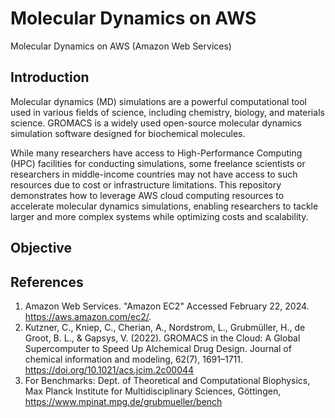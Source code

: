 # Molecular Dynamics on AWS

Molecular Dynamics on AWS (Amazon Web Services)

## Introduction
Molecular dynamics (MD) simulations are a powerful computational tool used in various fields of science, including chemistry, biology, and materials science. GROMACS is a widely used open-source molecular dynamics simulation software designed for biochemical molecules.

While many researchers have access to High-Performance Computing (HPC) facilities for conducting simulations, some freelance scientists or researchers in middle-income countries may not have access to such resources due to cost or infrastructure limitations. This repository demonstrates how to leverage AWS cloud computing resources to accelerate molecular dynamics simulations, enabling researchers to tackle larger and more complex systems while optimizing costs and scalability. 

## Objective


## References
1. Amazon Web Services. "Amazon EC2" Accessed February 22, 2024. https://aws.amazon.com/ec2/.
2. Kutzner, C., Kniep, C., Cherian, A., Nordstrom, L., Grubmüller, H., de Groot, B. L., & Gapsys, V. (2022). GROMACS in the Cloud: A Global Supercomputer to Speed Up Alchemical Drug Design. Journal of chemical information and modeling, 62(7), 1691–1711. https://doi.org/10.1021/acs.jcim.2c00044
3. For Benchmarks: Dept. of Theoretical and Computational Biophysics, Max Planck Institute for Multidisciplinary Sciences, Göttingen, https://www.mpinat.mpg.de/grubmueller/bench
